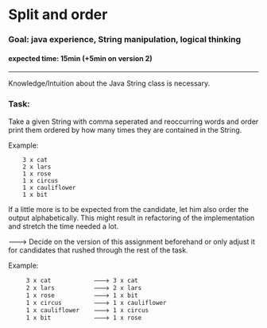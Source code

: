 # Split and order
### Goal: java experience, String manipulation, logical thinking

#### expected time: 15min (+5min on version 2)

---

Knowledge/Intuition about the Java String class is necessary.

### Task: 
Take a given String with comma seperated and reoccurring words and order print them 
ordered by how many times they are contained in the String.

Example:

        3 x cat
        2 x lars
        1 x rose
        1 x circus
        1 x cauliflower
        1 x bit

If a little more is to be expected from the candidate, 
let him also order the output alphabetically. 
This might result in refactoring of the implementation and stretch the time needed a lot.

🡒 Decide on the version of this assignment beforehand 
or only adjust it for candidates that rushed through the rest of the task. 

Example:
        
         3 x cat            🡒 3 x cat 
         2 x lars           🡒 2 x lars
         1 x rose           🡒 1 x bit
         1 x circus         🡒 1 x cauliflower
         1 x cauliflower    🡒 1 x circus
         1 x bit            🡒 1 x rose             
                                        
                                        
                                        
                                        
                                        
        
        
        